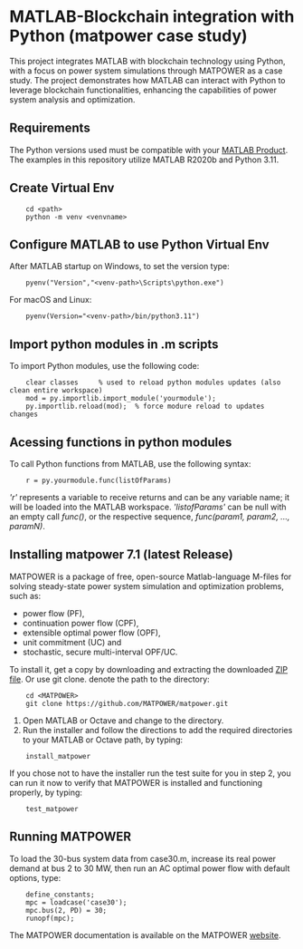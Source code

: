 # MATLAB-Blockchain integration with Python (matpower case study)

This project integrates MATLAB with blockchain technology using Python, with a focus on power system simulations through MATPOWER as a case study. The project demonstrates how MATLAB can interact with Python to leverage blockchain functionalities, enhancing the capabilities of power system analysis and optimization.

## Requirements

The Python versions used must be compatible with your [MATLAB Product](https://www.mathworks.com/support/requirements/python-compatibility.html).
The examples in this repository utilize MATLAB R2020b and Python 3.11.

## Create Virtual Env 

```shell
    cd <path>
    python -m venv <venvname>
```

## Configure MATLAB to use Python Virtual Env

After MATLAB startup on Windows, to set the version type:
```shell
    pyenv("Version","<venv-path>\Scripts\python.exe")
```
For macOS and Linux:
```shell
    pyenv(Version="<venv-path>/bin/python3.11")
```

## Import python modules in .m scripts
To import Python modules, use the following code:
```shell
    clear classes     % used to reload python modules updates (also clean entire workspace)
    mod = py.importlib.import_module('yourmodule');
    py.importlib.reload(mod);  % force modure reload to updates changes
```

## Acessing functions in python modules
To call Python functions from MATLAB, use the following syntax:
```shell
    r = py.yourmodule.func(listOfParams)
``` 
 _'r'_ represents a variable to receive returns and can be any variable name; it will be loaded into the MATLAB workspace. _'listofParams'_ can be null with an empty call _func()_, or the respective sequence, _func(param1, param2, ..., paramN)_.

 ## Installing matpower 7.1 (latest Release)
 MATPOWER is a package of free, open-source Matlab-language M-files for solving steady-state power system simulation and optimization problems, such as:

* power flow (PF),
* continuation power flow (CPF),
* extensible optimal power flow (OPF),
* unit commitment (UC) and
* stochastic, secure multi-interval OPF/UC.

To install it, get a copy by downloading and extracting the downloaded [ZIP file](https://matpower.org/about/get-started/). Or use git clone. <MATPOWER> denote the path to the directory:

```shell
    cd <MATPOWER>
    git clone https://github.com/MATPOWER/matpower.git
``` 
1. Open MATLAB or Octave and change to the <MATPOWER> directory.
2. Run the installer and follow the directions to add the required directories to your MATLAB or Octave path, by typing:

```shell
    install_matpower
``` 

If you chose not to have the installer run the test suite for you in step 2, you can run it now to verify that MATPOWER is installed and functioning properly, by typing:

```shell
    test_matpower
``` 

## Running MATPOWER 
To load the 30-bus system data from case30.m, increase its real power demand at bus 2 to 30 MW, then run an AC optimal power flow with default options, type:

```shell
    define_constants;
    mpc = loadcase('case30');
    mpc.bus(2, PD) = 30;
    runopf(mpc);
``` 
The MATPOWER documentation is available on the MATPOWER [website](https://matpower.org/doc/).
